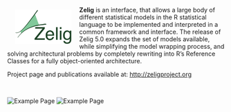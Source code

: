 <a href="http://datascience.iq.harvard.edu/zelig"><img src="images/zelig.png" align="left" height="80" vspace="8" hspace="18"></a>

**Zelig** is an interface, that allows a large body of different statistical models in the R statistical language to be implemented and interpreted in a common framework and interface.  The release of Zelig 5.0 expands the set of models available, while simplifying the model wrapping process, and solving architectural problems by completely rewriting into R’s Reference Classes for a fully object-oriented architecture.


Project page and publications available at: 
http://zeligproject.org

<br>

![Example Page](images/gr1.png)
![Example Page](images/gr3.png)
